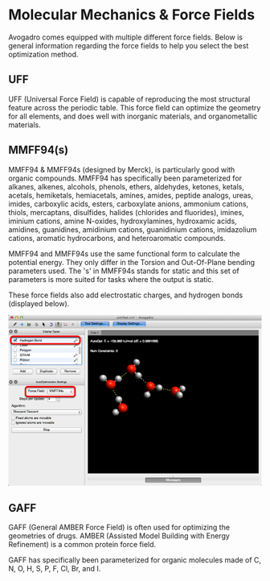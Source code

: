# Molecular Mechanics & Force Fields

Avogadro comes equipped with multiple different force fields. Below is general information regarding the force fields to help you select the best optimization method.

## UFF 

UFF (Universal Force Field) is capable of reproducing the most structural feature across the periodic table. This force field can optimize the geometry for all elements, and does well with inorganic materials, and organometallic materials.

## MMFF94(s)

MMFF94 & MMFF94s (designed by Merck), is particularly good with organic compounds. MMFF94 has specifically been parameterized for alkanes, alkenes, alcohols, phenols, ethers, aldehydes, ketones, ketals, acetals, hemiketals, hemiacetals, amines, amides, peptide analogs, ureas, imides, carboxylic acids, esters, carboxylate anions, ammonium cations, thiols, mercaptans, disulfides, halides (chlorides and fluorides), imines, iminium cations, amine N-oxides, hydroxylamines, hydroxamic acids, amidines, guanidines, amidinium cations, guanidinium cations, imidazolium cations, aromatic hydrocarbons, and heteroaromatic compounds.

MMFF94 and MMFF94s use the same functional form to calculate the potential energy. They only differ in the Torsion and Out-Of-Plane bending parameters used. The 's' in MMFF94s stands for static and this set of parameters is more suited for tasks where the output is static. 

These force fields also add electrostatic charges, and hydrogen bonds (displayed below).

![MMFF94(s)][1]

[1]: images/1-molecular-mechanics/mmff94-s-.png

## GAFF

GAFF (General AMBER Force Field) is often used for optimizing the geometries of drugs. AMBER (Assisted Model Building with Energy Refinement) is a common protein force field. 

GAFF has specifically been parameterized for organic molecules made of C, N, O, H, S, P, F, Cl, Br, and I. 